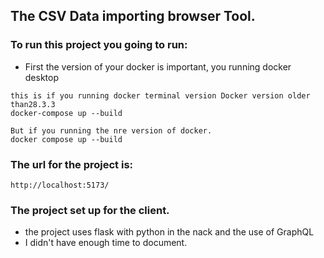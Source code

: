 ## The CSV Data importing browser Tool.

### To run this project you going to run:

- First the version of your docker is important, you running docker desktop

```
this is if you running docker terminal version Docker version older than28.3.3
docker-compose up --build

But if you running the nre version of docker.
docker compose up --build
```

### The url for the project is:
```
http://localhost:5173/
```

### The project set up for the client.

- the project uses flask with python in the nack and the use of GraphQL
- I didn't have enough time to document.
